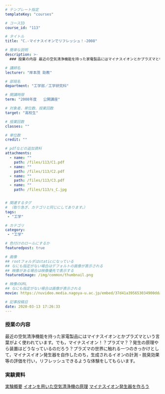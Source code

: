 ```yaml
---
# テンプレート指定
templateKey: "courses"

# コースID
course_id: "113"

# タイトル
title: "C.-マイナスイオンでリフレッシュ！-2008"

# 簡単な説明
description: >-
  ### 授業の内容 最近の空気清浄機能を持った家電製品にはマイナスイオンとかプラズマという言葉がよく使われています。でも，マイナスイオン！？プラズマ？？発生の原理やら装置はどうなっているのだろう？...

# 講師名
lecturer: "岸本茂 助教"

# 部局名
department: "工学部／工学研究科"

# 開講時限
term: "2008年度	公開講座"

# 対象者、単位数、授業回数
target: "高校生"

# 授業回数
classes: ""

# 単位数
credit: ""

# pdfなどの追加資料
attachments: 
  - name: "" 
    path: /files/113/C1.pdf
  - name: "" 
    path: /files/113/C2.pdf
  - name: "" 
    path: /files/113/C3.pdf
  - name: "" 
    path: /files/113/s_C.jpg


# 関連するタグ
# （取り急ぎ、カテゴリと同じにしてあります。）
tags:
 - "工学"

# カテゴリ
category:
 - "工学"

# 色付けのロールにするか
featuredpost: true

# 画像
## rootフォルダはstaticになっている
## なにも指定がない場合はデフォルトの画像が表示される
## 映像がある場合は映像優先で表示する
featuredimage: /img/common/thumbnail.png

# 映像のURL
## なにも指定がない場合は画像が表示される
movie: https://nuvideo.media.nagoya-u.ac.jp/embed/37d41a395653034900dda2923ce862c31e80542d

# 記事投稿日
date: 2020-03-13 17:26:33
---
```



### 授業の内容

最近の空気清浄機能を持った家電製品にはマイナスイオンとかプラズマという言葉がよく使われています。でも，マイナスイオン！？プラズマ？？発生の原理やら装置はどうなっているのだろう？プラズマの世界に触れる一つのきっかけとして，マイナスイオン発生器を自作したのち，生成されるイオンの計測・脱臭効果等の評価を行い，リフレッシュできるような体験をしてもらいます。














<h3>実験資料</h3>

[実験概要](/files/113/C1.pdf) 
[イオンを用いた空気清浄機の原理](/files/113/C2.pdf) 
[マイナスイオン発生器を作ろう](/files/113/C3.pdf) 









